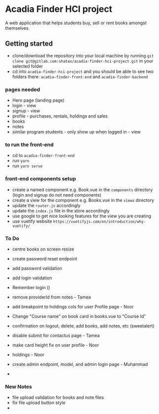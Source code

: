 # Acadia Finder  HCI project

A web application that helps students buy, sell or rent books amongst themselves.

## Getting started

- clone/download the repository into your local machine by running `git clone git@gitlab.com:shatax/acadia-finder-hci-project.git` in your selected folder
- cd into `acadia-finder-hci-project` and you should be able to see two folders there: `acadia-finder-front-end` and `acadia-finder-backend`


### pages needed
- Hero page (landing page)
- login - view
- signup - view
- profile - purchases, rentals, holdings and sales
- books
- notes 
- similar program students - only show up when logged in - view


### to run the front-end
- cd to `acadia-finder-front-end`
- run `yarn`
- run `yarn serve`

### front-end components setup
- create a named component e.g. Book.vue in the `components` directory (login and signup do not need components)
- create a view for the component e.g. Books.vue in the `views` directory
- update the `router.js` accordingly
- update the `index.js` file in the store accordingly
- use google to get nice looking features for the view you are creating
- use vuetify website `https://vuetifyjs.com/en/introduction/why-vuetify/`

### To Do
- centre books on screen resize
- create password reset endpoint
- add password validation
- add login validation
- Remember login ()


- remove providerId from notes - Tamea
- add breakpoint to holdings cols for user Profile page - Noor
- Change "Course name" on book card in books.vue to "Course Id"
- confirmation on logout, delete, add books, add notes, etc (sweetalert)
- disable submit for contactus page - Tamea
- make card height fix on user profile - Noor 
- holdings - Noor
- create admin endpoint, model, and admin login page - Muhammad
-

### New Notes
- file upload validation for books and note files
- fix file upload button style
- 


